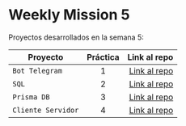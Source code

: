 # Weekly Mission 5

Proyectos desarrollados en la semana 5:

| Proyecto | Práctica | Link al repo |
| ------------- |:-------------:| -----:|
|`Bot Telegram`|1|[Link al repo](https://github.com/YoelVann/fizzbuzz)|
|`SQL`|2|[Link al repo](https://github.com/YoelVann)|
|`Prisma DB`|3|[Link al repo](https://github.com/YoelVann/express-prismadb)|
|`Cliente Servidor`|4|[Link al repo](https://github.com/YoelVann)|